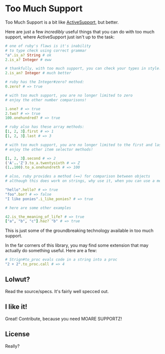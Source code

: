 # Too Much Support

Too Much Support is a bit like [ActiveSupport](https://github.com/rails/rails/tree/master/activesupport/), but better.

Here are just a few *incredibly* useful things that you can do with too much support, where ActiveSupport just isn't up to the task:

```ruby
# one of ruby's flaws is it's inability
# to type check using correct grammar
"a".is_a? String # ok
2.is_a? Integer # eww

# thankfully, with too much support, you can check your types in style!
2.is_an? Integer # much better

# ruby has the Integer#zero? method:
0.zero? # => true

# with too much support, you are no longer limited to zero
# enjoy the other number comparisons!

1.one? # => true
2.two? # => true
100.onehundred? # => true

# ruby also has these array methods:
[1, 2, 3].first # => 1
[1, 2, 3].last # => 3

# with too much support, you are no longer limited to the first and last methods
# enjoy the other item selector methods!

[1, 2, 3].second # => 2
('A'..'Z').to_a.twentysixth # => Z
(1..100).to_a.onehundreth # => 100

# also, ruby provides a method (==) for comparison between objects
# although this does work on strings, why use it, when you can use a method!

"hello".hello? # => true
"foo".bar? # => false
"I like ponies".i_like_ponies? # => true

# here are some other examples

42.is_the_meaning_of_life? # => true
["a", "b", "c"].haz? "b" # => true
``` 

This is just some of the groundbreaking technology available in too much support.

In the far corners of this library, you may find some extension that may actually do something useful. Here are a few:

```ruby
# Strign#to_proc evals code in a string into a proc
"2 + 2".to_proc.call # => 4


```

## Lolwut?

Read the source/specs. It's fairly well specced out.

## I like it!

Great! Contribute, because you need MOARE SUPPORTZ!

## License

Really?